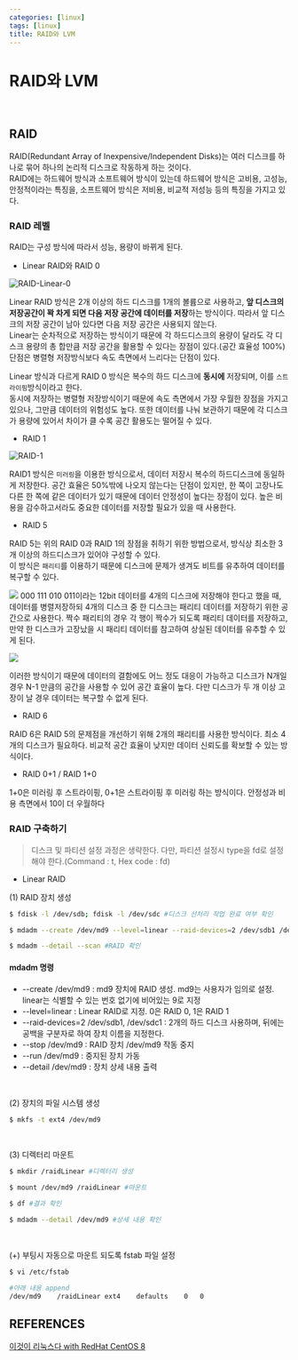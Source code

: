 ```yaml
---
categories: [linux]
tags: [linux]
title: RAID와 LVM
---
```


# RAID와 LVM  


<br/>

## RAID  

RAID(Redundant Array of Inexpensive/Independent Disks)는 여러 디스크를 하나로 묶어 하나의 논리적 디스크로 작동하게 하는 것이다.  
RAID에는 하드웨어 방식과 소프트웨어 방식이 있는데 하드웨어 방식은 고비용, 고성능, 안정적이라는 특징을, 소프트웨어 방식은 저비용, 비교적 저성능 등의 특징을 가지고 있다.

### RAID 레벨  

RAID는 구성 방식에 따라서 성능, 용량이 바뀌게 된다.  

- Linear RAID와 RAID 0

![RAID-Linear-0](../../assets/img/RAID-Linear-0.png)

Linear RAID 방식은 2개 이상의 하드 디스크를 1개의 볼륨으로 사용하고, **앞 디스크의 저장공간이 꽉 차게 되면 다음 저장 공간에 데이터를 저장**하는 방식이다.
따라서 앞 디스크의 저장 공간이 남아 있다면 다음 저장 공간은 사용되지 않는다.  
Linear는 순차적으로 저장하는 방식이기 때문에 각 하드디스크의 용량이 달라도 각 디스크 용량의 총 합만큼 저장 공간을 활용할 수 있다는 장점이 있다.(공간 효율성 100%) 
단점은 병렬형 저장방식보다 속도 측면에서 느리다는 단점이 있다.

Linear 방식과 다르게 RAID 0 방식은 복수의 하드 디스크에 **동시에** 저장되며, 이를 `스트라이핑`방식이라고 한다.  
동시에 저장하는 병렬형 저장방식이기 때문에 속도 측면에서 가장 우월한 장점을 가지고 있으나, 그만큼 데이터의 위험성도 높다. 또한 데이터를 나눠 보관하기 때문에 각 디스크가 용량에 있어서 차이가 클 수록 공간 활용도는 떨어질 수 있다.  


- RAID 1

![RAID-1](../../assets/img/RAID-1.png)

RAID1 방식은 `미러링`을 이용한 방식으로서, 데이터 저장시 복수의 하드디스크에 동일하게 저장한다. 공간 효율은 50%밖에 나오지 않는다는 단점이 있지만, 한 쪽이 고장나도 다른 한 쪽에 같은 데이터가 있기 때문에 데이터 안정성이 높다는 장점이 있다. 높은 비용을 감수하고서라도 중요한 데이터를 저장할 필요가 있을 때 사용한다.

- RAID 5

RAID 5는 위의 RAID 0과 RAID 1의 장점을 취하기 위한 방법으로서, 방식상 최소한 3개 이상의 하드디스크가 있어야 구성할 수 있다.  
이 방식은 `패리티`를 이용하기 때문에 디스크에 문제가 생겨도 비트를 유추하여 데이터를 복구할 수 있다.


![](../../assets/img/RAID-5-1.png)
000 111 010 011이라는 12bit 데이터를 4개의 디스크에 저장해야 한다고 했을 때, 데이터를 병렬저장하되 4개의 디스크 중 한 디스크는 패리티 데이터를 저장하기 위한 공간으로 사용한다. 짝수 패리티의 경우 각 행이 짝수가 되도록 패리티 데이터를 저장하고, 만약 한 디스크가 고장났을 시 패리티 데이터를 참고하여 상실된 데이터를 유추할 수 있게 된다.  

![](../../assets/img/RAID-5-2.png)

이러한 방식이기 때문에 데이터의 결함에도 어느 정도 대응이 가능하고 디스크가 N개일 경우 N-1 만큼의 공간을 사용할 수 있어 공간 효율이 높다.
다만 디스크가 두 개 이상 고장이 날 경우 데이터는 복구할 수 없게 된다.

 - RAID 6

RAID 6은 RAID 5의 문제점을 개선하기 위해 2개의 패리티를 사용한 방식이다. 최소 4개의 디스크가 필요하다. 비교적 공간 효율이 낮지만 데이터 신뢰도를 확보할 수 있는 방식이다.  

 - RAID 0+1 / RAID 1+0

1+0은 미러링 후 스트라이핑, 0+1은 스트라이핑 후 미러링 하는 방식이다. 안정성과 비용 측면에서 10이 더 우월하다



 ### RAID 구축하기  


 > 디스크 및 파티션 설정 과정은 생략한다. 다만, 파티션 설정시 type을 fd로 설정해야 한다.(Command : t, Hex code : fd)  


- Linear RAID   

(1) RAID 장치 생성

```bash
$ fdisk -l /dev/sdb; fdisk -l /dev/sdc #디스크 선처리 작업 완료 여부 확인

$ mdadm --create /dev/md9 --level=linear --raid-devices=2 /dev/sdb1 /dev/sdc1 #RAID 생성

$ mdadm --detail --scan #RAID 확인
```


#### mdadm 명령  

 - \-\-create /dev/md9 : md9 장치에 RAID 생성. md9는 사용자가 임의로 설정. linear는 식별할 수 있는 번호 없기에 비어있는 9로 지정
 - \--level=linear : Linear RAID로 지정. 0은 RAID 0, 1은 RAID 1
 - \--raid-devices=2 /dev/sdb1, /dev/sdc1 : 2개의 하드 디스크 사용하며, 뒤에는 공백을 구분자로 하여 장치 이름을 지정한다.
 - \--stop /dev/md9 : RAID 장치 /dev/md9 작동 중지
 - \--run /dev/md9 : 중지된 장치 가동
 - \--detail /dev/md9 : 장치 상세 내용 출력

<br/>


(2) 장치의 파일 시스템 생성

```bash
$ mkfs -t ext4 /dev/md9
```
<br/>


(3) 디렉터리 마운트

```bash
$ mkdir /raidLinear #디렉터리 생성

$ mount /dev/md9 /raidLinear #마운트

$ df #결과 확인

$ mdadm --detail /dev/md9 #상세 내용 확인
```
<br/>


(+) 부팅시 자동으로 마운트 되도록 fstab 파일 설정

```bash
$ vi /etc/fstab

#아래 내용 append
/dev/md9    /raidLinear ext4    defaults    0   0
```

## REFERENCES

[이것이 리눅스다 with RedHat CentOS 8](http://www.yes24.com/Product/Goods/89769181)